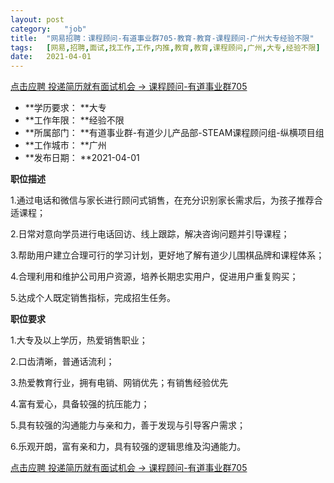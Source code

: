 ```yaml
---
layout:	post
category:	"job"
title:	"网易招聘：课程顾问-有道事业群705-教育-教育-课程顾问-广州大专经验不限"
tags:	[网易,招聘,面试,找工作,工作,内推,教育,教育,课程顾问,广州,大专,经验不限]
date:	2021-04-01
---
```


[点击应聘 投递简历就有面试机会 ->  课程顾问-有道事业群705](http://mobile.bole.netease.com/bole/boleDetail?id=29948&employeeId=346f03c3cda5f04c&key=all)



- **学历要求： **大专
- **工作年限： **经验不限
- **所属部门： **有道事业群-有道少儿产品部-STEAM课程顾问组-纵横项目组
- **工作城市： **广州
- **发布日期： **2021-04-01



**职位描述**

1.通过电话和微信与家长进行顾问式销售，在充分识别家长需求后，为孩子推荐合适课程；

2.日常对意向学员进行电话回访、线上跟踪，解决咨询问题并引导课程；

3.帮助用户建立合理可行的学习计划，更好地了解有道少儿围棋品牌和课程体系；

4.合理利用和维护公司用户资源，培养长期忠实用户，促进用户重复购买；

5.达成个人既定销售指标，完成招生任务。



**职位要求**

1.大专及以上学历，热爱销售职业；

2.口齿清晰，普通话流利；

3.热爱教育行业，拥有电销、网销优先；有销售经验优先

4.富有爱心，具备较强的抗压能力；

5.具有较强的沟通能力与亲和力，善于发现与引导客户需求；

6.乐观开朗，富有亲和力，具有较强的逻辑思维及沟通能力。





[点击应聘 投递简历就有面试机会 ->  课程顾问-有道事业群705](http://mobile.bole.netease.com/bole/boleDetail?id=29948&employeeId=346f03c3cda5f04c&key=all)